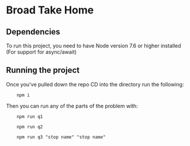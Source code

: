 # Broad Take Home

## Dependencies

To run this project, you need to have Node version 7.6 or higher installed (For support for async/await)

## Running the project

Once you've pulled down the repo CD into the directory run the following:

        npm i

Then you can run any of the parts of the problem with:
        
        npm run q1

        npm run q2
        
        npm run q3 "stop name" "stop name"
        